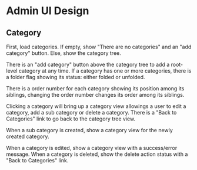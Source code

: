 # Admin UI Design

## Category

First, load categories. If empty, show "There are no categories" and an "add category" button. Else, show the category tree. 

There is an "add category" button above the category tree to add a root-level category at any time. If a category has one or more categories, there is a folder flag showing its status: either folded or unfolded. 

There is a order number for each category showing its position among its siblings, changing the order number changes its order among its siblings. 

Clicking a category will bring up a category view allowings a user to edit a category, add a sub category or delete a category. There is a "Back to Categories" link to go back to the category tree view. 

When a sub category is created, show a category view for the newly created category. 

When a category is edited, show a category view with a success/error message. When a category is deleted, show the delete action status with a "Back to Categories" link. 